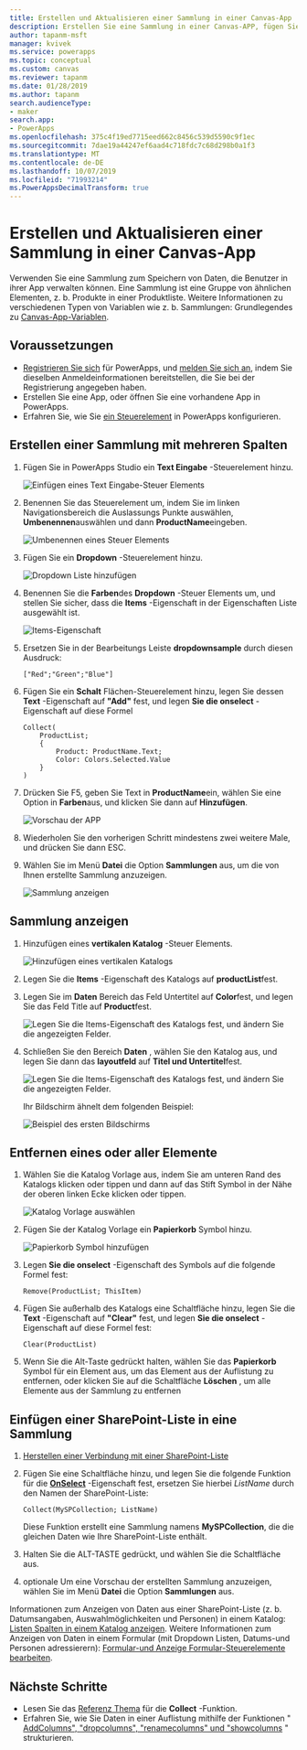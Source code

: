 ```yaml
---
title: Erstellen und Aktualisieren einer Sammlung in einer Canvas-App | Microsoft-Dokumentation
description: Erstellen Sie eine Sammlung in einer Canvas-APP, fügen Sie der Auflistung Elemente hinzu, und entfernen Sie ein oder alle Elemente daraus.
author: tapanm-msft
manager: kvivek
ms.service: powerapps
ms.topic: conceptual
ms.custom: canvas
ms.reviewer: tapanm
ms.date: 01/28/2019
ms.author: tapanm
search.audienceType:
- maker
search.app:
- PowerApps
ms.openlocfilehash: 375c4f19ed7715eed662c8456c539d5590c9f1ec
ms.sourcegitcommit: 7dae19a44247ef6aad4c718fdc7c68d298b0a1f3
ms.translationtype: MT
ms.contentlocale: de-DE
ms.lasthandoff: 10/07/2019
ms.locfileid: "71993214"
ms.PowerAppsDecimalTransform: true
---
```

# <a name="create-and-update-a-collection-in-a-canvas-app"></a>Erstellen und Aktualisieren einer Sammlung in einer Canvas-App

Verwenden Sie eine Sammlung zum Speichern von Daten, die Benutzer in ihrer App verwalten können. Eine Sammlung ist eine Gruppe von ähnlichen Elementen, z. b. Produkte in einer Produktliste. Weitere Informationen zu verschiedenen Typen von Variablen wie z. b. Sammlungen: Grundlegendes zu [Canvas-App-Variablen](working-with-variables.md).

## <a name="prerequisites"></a>Voraussetzungen

- [Registrieren Sie sich](../signup-for-powerapps.md) für PowerApps, und [melden Sie sich an](https://web.powerapps.com?utm_source=padocs&utm_medium=linkinadoc&utm_campaign=referralsfromdoc), indem Sie dieselben Anmeldeinformationen bereitstellen, die Sie bei der Registrierung angegeben haben.
- Erstellen Sie eine App, oder öffnen Sie eine vorhandene App in PowerApps.
- Erfahren Sie, wie Sie [ein Steuerelement](add-configure-controls.md) in PowerApps konfigurieren.

## <a name="create-a-multicolumn-collection"></a>Erstellen einer Sammlung mit mehreren Spalten

1. Fügen Sie in PowerApps Studio ein **Text Eingabe** -Steuerelement hinzu.

    ![Einfügen eines Text Eingabe-Steuer Elements](./media/create-update-collection/add-textbox.png)

1. Benennen Sie das Steuerelement um, indem Sie im linken Navigationsbereich die Auslassungs Punkte auswählen, **Umbenennen**auswählen und dann **ProductName**eingeben.

    ![Umbenennen eines Steuer Elements](./media/create-update-collection/rename-textbox.png)

1. Fügen Sie ein **Dropdown** -Steuerelement hinzu.

    ![Dropdown Liste hinzufügen](./media/create-update-collection/add-dropdown.png)

1. Benennen Sie die **Farben**des **Dropdown** -Steuer Elements um, und stellen Sie sicher, dass die **Items** -Eigenschaft in der Eigenschaften Liste ausgewählt ist.

    ![Items-Eigenschaft](./media/create-update-collection/items-property.png)

1. Ersetzen Sie in der Bearbeitungs Leiste **dropdownsample** durch diesen Ausdruck:

    `["Red";"Green";"Blue"]`

1. Fügen Sie ein **Schalt** Flächen-Steuerelement hinzu, legen Sie dessen **Text** -Eigenschaft auf **"Add"** fest, und legen **Sie die onselect** -Eigenschaft auf diese Formel

    ```powerapps-comma
    Collect(
        ProductList;
        {
            Product: ProductName.Text;
            Color: Colors.Selected.Value
        }
    )
    ```

1. Drücken Sie F5, geben Sie Text in **ProductName**ein, wählen Sie eine Option in **Farben**aus, und klicken Sie dann auf **Hinzufügen**.

    ![Vorschau der APP](./media/create-update-collection/preview-add.png)

1. Wiederholen Sie den vorherigen Schritt mindestens zwei weitere Male, und drücken Sie dann ESC.

1. Wählen Sie im Menü **Datei** die Option **Sammlungen** aus, um die von Ihnen erstellte Sammlung anzuzeigen.

    ![Sammlung anzeigen](./media/create-update-collection/show-collection.png)

## <a name="show-a-collection"></a>Sammlung anzeigen

1. Hinzufügen eines **vertikalen Katalog** -Steuer Elements.

    ![Hinzufügen eines vertikalen Katalogs](./media/create-update-collection/add-gallery.png)

1. Legen Sie die **Items** -Eigenschaft des Katalogs auf **productList**fest.

1. Legen Sie im **Daten** Bereich das Feld Untertitel auf **Color**fest, und legen Sie das Feld Title auf **Product**fest.

    ![Legen Sie die Items-Eigenschaft des Katalogs fest, und ändern Sie die angezeigten Felder.](./media/create-update-collection/configure-gallery.png)

1. Schließen Sie den Bereich **Daten** , wählen Sie den Katalog aus, und legen Sie dann das **layoutfeld** auf **Titel und Untertitel**fest.

    ![Legen Sie die Items-Eigenschaft des Katalogs fest, und ändern Sie die angezeigten Felder.](./media/create-update-collection/change-layout.png)

    Ihr Bildschirm ähnelt dem folgenden Beispiel:

    ![Beispiel des ersten Bildschirms](./media/create-update-collection/screen-example1.png)

## <a name="remove-one-or-all-items"></a>Entfernen eines oder aller Elemente

1. Wählen Sie die Katalog Vorlage aus, indem Sie am unteren Rand des Katalogs klicken oder tippen und dann auf das Stift Symbol in der Nähe der oberen linken Ecke klicken oder tippen.

    ![Katalog Vorlage auswählen](./media/create-update-collection/select-template.png)

1. Fügen Sie der Katalog Vorlage ein **Papierkorb** Symbol hinzu.

    ![Papierkorb Symbol hinzufügen](./media/create-update-collection/trash-icon.png)

1. Legen **Sie die onselect** -Eigenschaft des Symbols auf die folgende Formel fest:

    `Remove(ProductList; ThisItem)`

1. Fügen Sie außerhalb des Katalogs eine Schaltfläche hinzu, legen Sie die **Text** -Eigenschaft auf **"Clear"** fest, und legen **Sie die onselect** -Eigenschaft auf diese Formel fest:

    `Clear(ProductList)`

1. Wenn Sie die Alt-Taste gedrückt halten, wählen Sie das **Papierkorb** Symbol für ein Element aus, um das Element aus der Auflistung zu entfernen, oder klicken Sie auf die Schaltfläche **Löschen** , um alle Elemente aus der Sammlung zu entfernen

## <a name="put-a-sharepoint-list-into-a-collection"></a>Einfügen einer SharePoint-Liste in eine Sammlung

1. [Herstellen einer Verbindung mit einer SharePoint-Liste](connections/connection-sharepoint-online.md#create-a-connection)

1. Fügen Sie eine Schaltfläche hinzu, und legen Sie die folgende Funktion für die **[OnSelect](controls/properties-core.md)** -Eigenschaft fest, ersetzen Sie hierbei *ListName* durch den Namen der SharePoint-Liste:<br>

    `Collect(MySPCollection; ListName)`

    Diese Funktion erstellt eine Sammlung namens **MySPCollection**, die die gleichen Daten wie Ihre SharePoint-Liste enthält.

1. Halten Sie die ALT-TASTE gedrückt, und wählen Sie die Schaltfläche aus.

1. optionale Um eine Vorschau der erstellten Sammlung anzuzeigen, wählen Sie im Menü **Datei** die Option **Sammlungen** aus.

Informationen zum Anzeigen von Daten aus einer SharePoint-Liste (z. b. Datumsangaben, Auswahlmöglichkeiten und Personen) in einem Katalog: [Listen Spalten in einem Katalog anzeigen](connections/connection-sharepoint-online.md#show-list-columns-in-a-gallery). Weitere Informationen zum Anzeigen von Daten in einem Formular (mit Dropdown Listen, Datums-und Personen adressierern): [Formular-und Anzeige Formular-Steuerelemente bearbeiten](controls/control-form-detail.md).

## <a name="next-steps"></a>Nächste Schritte

- Lesen Sie das [Referenz Thema](functions/function-clear-collect-clearcollect.md) für die **Collect** -Funktion.
- Erfahren Sie, wie Sie Daten in einer Auflistung mithilfe der Funktionen " [AddColumns", "dropcolumns", "renamecolumns" und "showcolumns](functions/function-table-shaping.md) " strukturieren.

